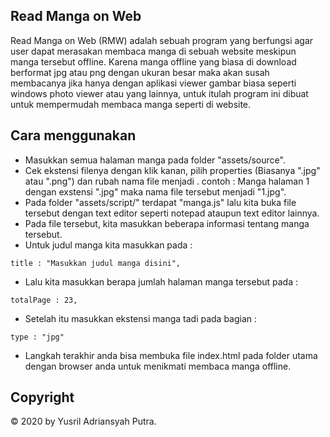 ## Read Manga on Web
Read Manga on Web (RMW) adalah sebuah program yang berfungsi agar user dapat merasakan membaca manga di sebuah website meskipun manga tersebut offline. Karena manga offline yang biasa di download berformat jpg atau png dengan ukuran besar maka akan susah membacanya jika hanya dengan aplikasi viewer gambar biasa seperti windows photo viewer atau yang lainnya, untuk itulah program ini dibuat untuk mempermudah membaca manga seperti di website.

## Cara menggunakan

- Masukkan semua halaman manga pada folder "assets/source".
- Cek ekstensi filenya dengan klik kanan, pilih properties (Biasanya ".jpg" atau ".png") dan rubah nama file menjadi <nomor halaman>.<ekstensi file> contoh : Manga halaman 1 dengan exstensi ".jpg" maka nama file tersebut menjadi "1.jpg".
- Pada folder "assets/script/" terdapat "manga.js" lalu kita buka file tersebut dengan text editor seperti notepad ataupun text editor lainnya.
- Pada file tersebut, kita masukkan beberapa informasi tentang manga tersebut.
- Untuk judul manga kita masukkan pada :
```branch 
title : "Masukkan judul manga disini",
``` 
- Lalu kita masukkan berapa jumlah halaman manga tersebut pada :
```branch 
totalPage : 23,
``` 
- Setelah itu masukkan ekstensi manga tadi pada bagian :
```branch 
type : "jpg"
``` 
- Langkah terakhir anda bisa membuka file index.html pada folder utama dengan browser anda untuk menikmati membaca manga offline.

## Copyright
© 2020 by Yusril Adriansyah Putra.